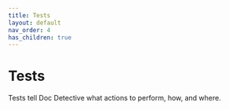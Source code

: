 ```yaml
---
title: Tests
layout: default
nav_order: 4
has_children: true
---
```


# Tests

Tests tell Doc Detective what actions to perform, how, and where.
